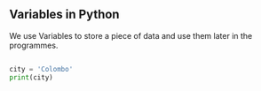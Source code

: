 ## Variables in Python 

We use Variables to store a piece of data and use them later in the programmes.

```python

city = 'Colombo'
print(city)

```


